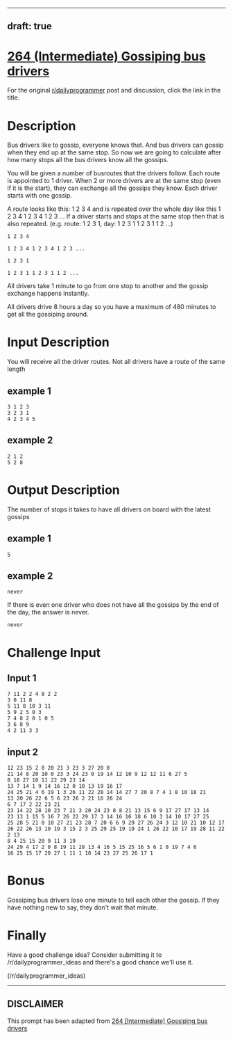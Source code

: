 ---
draft: true
----

# [264 (Intermediate) Gossiping bus drivers](https://www.reddit.com/r/dailyprogrammer/comments/4gqm90/20160427_challenge_264_intermediate_gossiping_bus/)

For the original [r/dailyprogrammer](https://www.reddit.com/r/dailyprogrammer/) post and discussion, click the link in the title.

# Description
Bus drivers like to gossip, everyone knows that. And bus drivers can gossip when they end up at the same stop.
So now we are going to calculate after how many stops all the bus drivers know all the gossips.

You will be given a number of busroutes that the drivers follow. Each route is appointed to 1 driver.
When 2 or more drivers are at the same stop (even if it is the start), they can exchange all the gossips they know.
Each driver starts with one gossip.

A route looks like this: 1 2 3 4 and is repeated over the whole day like this 1 2 3 4 1 2 3 4 1 2 3 ...
If a driver starts and stops at the same stop then that is also repeated. (e.g. route: 1 2 3 1, day: 1 2 3 1 1 2 3 1 1 2 ...)


```
1 2 3 4
```

```
1 2 3 4 1 2 3 4 1 2 3 ...
```

```
1 2 3 1
```

```
1 2 3 1 1 2 3 1 1 2 ...
```
All drivers take 1 minute to go from one stop to another and the gossip exchange happens instantly.

All drivers drive 8 hours a day so you have a maximum of 480 minutes to get all the gossiping around.

# Input Description
You will receive all the driver routes.
Not all drivers have a route of the same length

## example 1

```
3 1 2 3
3 2 3 1 
4 2 3 4 5
```
## example 2

```
2 1 2
5 2 8
```
# Output Description
The number of stops it takes to have all drivers on board with the latest gossips

## example 1

```
5
```
## example 2

```
never
```
If there is even one driver who does not have all the gossips by the end of the day, the answer is never.


```
never
```
# Challenge Input
## Input 1

```
7 11 2 2 4 8 2 2
3 0 11 8
5 11 8 10 3 11
5 9 2 5 0 3
7 4 8 2 8 1 0 5
3 6 8 9
4 2 11 3 3
```
## input 2

```
12 23 15 2 8 20 21 3 23 3 27 20 0
21 14 8 20 10 0 23 3 24 23 0 19 14 12 10 9 12 12 11 6 27 5
8 18 27 10 11 22 29 23 14
13 7 14 1 9 14 16 12 0 10 13 19 16 17
24 25 21 4 6 19 1 3 26 11 22 28 14 14 27 7 20 8 7 4 1 8 10 18 21
13 20 26 22 6 5 6 23 26 2 21 16 26 24
6 7 17 2 22 23 21
23 14 22 28 10 23 7 21 3 20 24 23 8 8 21 13 15 6 9 17 27 17 13 14
23 13 1 15 5 16 7 26 22 29 17 3 14 16 16 18 6 10 3 14 10 17 27 25
25 28 5 21 8 10 27 21 23 28 7 20 6 6 9 29 27 26 24 3 12 10 21 10 12 17
26 22 26 13 10 19 3 15 2 3 25 29 25 19 19 24 1 26 22 10 17 19 28 11 22 2 13
8 4 25 15 20 9 11 3 19
24 29 4 17 2 0 8 19 11 28 13 4 16 5 15 25 16 5 6 1 0 19 7 4 6
16 25 15 17 20 27 1 11 1 18 14 23 27 25 26 17 1
```
# Bonus
Gossiping bus drivers lose one minute to tell each other the gossip. If they have nothing new to say, they don't wait that minute.

# Finally
Have a good challenge idea? Consider submitting it to /r/dailyprogrammer_ideas and there's a good chance we'll use it.

(/r/dailyprogrammer_ideas)

----
## **DISCLAIMER**
This prompt has been adapted from [264 [Intermediate] Gossiping bus drivers](https://www.reddit.com/r/dailyprogrammer/comments/4gqm90/20160427_challenge_264_intermediate_gossiping_bus/
)
